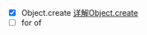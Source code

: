 - [x] Object.create [详解Object.create](https://github.com/Rudy24/Notes/blob/master/JavaScript/Object/create/Object.create.md)
- [ ] for of